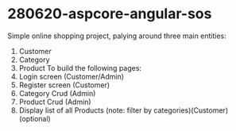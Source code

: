 # 280620-aspcore-angular-sos
Simple online shopping project, palying around three main entities: 
   1. Customer
   2. Category
   3. Product
To build the following pages:
   1. Login screen (Customer/Admin)
   2. Register screen (Customer)
   3. Category Crud (Admin)
   4. Product Crud (Admin)
   5. Display list of all Products (note: filter by categories)(Customer)(optional) 
